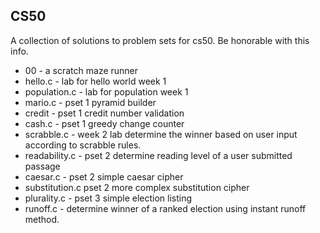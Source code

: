 ## CS50
A collection of solutions to problem sets for cs50. Be honorable with this info. 

- 00 - a scratch maze runner
- hello.c - lab for hello world week 1
- population.c - lab for population week 1
- mario.c - pset 1 pyramid builder
- credit - pset 1 credit number validation
- cash.c - pset 1 greedy change counter
- scrabble.c - week 2 lab determine the winner based on user input according to scrabble rules.
- readability.c - pset 2 determine reading level of a user submitted passage
- caesar.c - pset 2 simple caesar cipher
- substitution.c pset 2 more complex substitution cipher
- plurality.c - pset 3 simple election listing
- runoff.c - determine winner of a ranked election using instant runoff method. 
